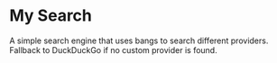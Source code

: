# My Search 

A simple search engine that uses bangs to search different providers.
Fallback to DuckDuckGo if no custom provider is found.